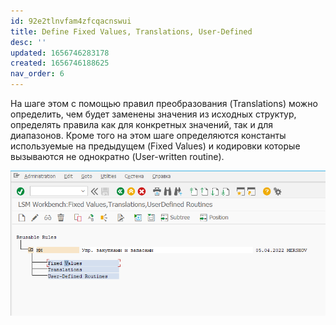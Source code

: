 ```yaml
---
id: 92e2tlnvfam4zfcqacnswui
title: Define Fixed Values, Translations, User-Defined
desc: ''
updated: 1656746283178
created: 1656746188625
nav_order: 6
---
```


На шаге этом с помощью правил преобразования (Translations) можно определить, чем будет заменены значения из исходных структур, определять правила как для конкретных значений, так и для диапазонов. Кроме того на этом шаге определяются константы используемые на предыдущем (Fixed Values) и кодировки которые вызываются не однократно (User-written routine).

![Define Fixed Values, Translations, User-Defined](assets/images/2022-07-02-12-17-41.png)